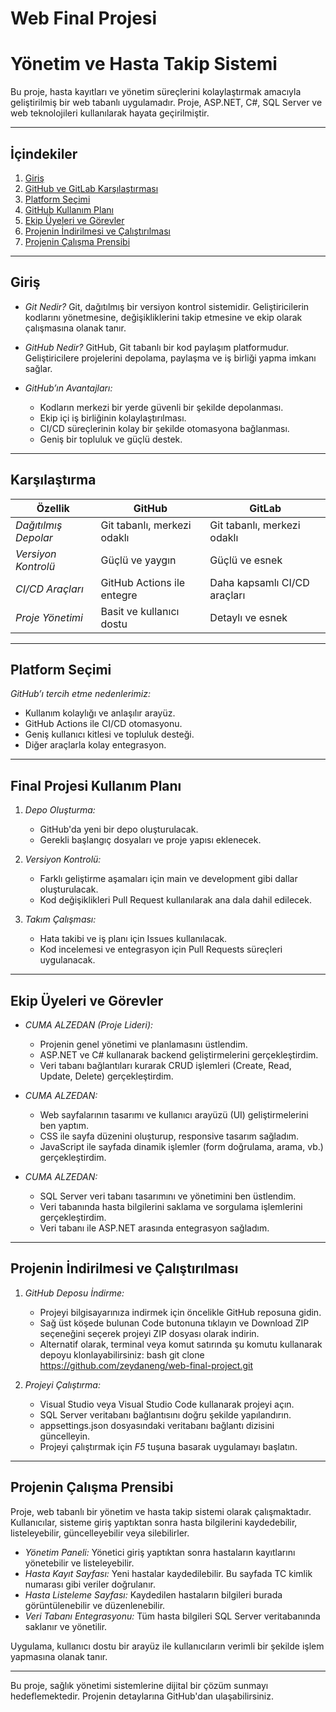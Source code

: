 # Web Final Projesi

# Yönetim ve Hasta Takip Sistemi

Bu proje, hasta kayıtları ve yönetim süreçlerini kolaylaştırmak amacıyla geliştirilmiş bir web tabanlı uygulamadır. Proje, ASP.NET, C#, SQL Server ve web teknolojileri kullanılarak hayata geçirilmiştir.

---

## İçindekiler
1. [Giriş](#giriş)
2. [GitHub ve GitLab Karşılaştırması](#karşılaştırma)
3. [Platform Seçimi](#platform-seçimi)
4. [GitHub Kullanım Planı](#final-projesi-kullanım-planı)
5. [Ekip Üyeleri ve Görevler](#ekip-üyeleri-ve-görevler)
6. [Projenin İndirilmesi ve Çalıştırılması](#projenin-indi̇rilmesi-ve-çalıştırılması)
7. [Projenin Çalışma Prensibi](#projenin-çalışma-prensibi)

---

## Giriş

- *Git Nedir?*
  Git, dağıtılmış bir versiyon kontrol sistemidir. Geliştiricilerin kodlarını yönetmesine, değişikliklerini takip etmesine ve ekip olarak çalışmasına olanak tanır.

- *GitHub Nedir?*
  GitHub, Git tabanlı bir kod paylaşım platformudur. Geliştiricilere projelerini depolama, paylaşma ve iş birliği yapma imkanı sağlar.

- *GitHub’ın Avantajları:*
  - Kodların merkezi bir yerde güvenli bir şekilde depolanması.
  - Ekip içi iş birliğinin kolaylaştırılması.
  - CI/CD süreçlerinin kolay bir şekilde otomasyona bağlanması.
  - Geniş bir topluluk ve güçlü destek.

---

## Karşılaştırma

| Özellik               | GitHub                      | GitLab                      |
|-----------------------|-----------------------------|-----------------------------|
| *Dağıtılmış Depolar*| Git tabanlı, merkezi odaklı | Git tabanlı, merkezi odaklı |
| *Versiyon Kontrolü* | Güçlü ve yaygın            | Güçlü ve esnek              |
| *CI/CD Araçları*    | GitHub Actions ile entegre  | Daha kapsamlı CI/CD araçları|
| *Proje Yönetimi*    | Basit ve kullanıcı dostu    | Detaylı ve esnek            |

---

## Platform Seçimi

*GitHub’ı tercih etme nedenlerimiz:*

- Kullanım kolaylığı ve anlaşılır arayüz.
- GitHub Actions ile CI/CD otomasyonu.
- Geniş kullanıcı kitlesi ve topluluk desteği.
- Diğer araçlarla kolay entegrasyon.

---

## Final Projesi Kullanım Planı

1. *Depo Oluşturma:*
   - GitHub'da yeni bir depo oluşturulacak.
   - Gerekli başlangıç dosyaları ve proje yapısı eklenecek.

2. *Versiyon Kontrolü:*
   - Farklı geliştirme aşamaları için main ve development gibi dallar oluşturulacak.
   - Kod değişiklikleri Pull Request kullanılarak ana dala dahil edilecek.

3. *Takım Çalışması:*
   - Hata takibi ve iş planı için Issues kullanılacak.
   - Kod incelemesi ve entegrasyon için Pull Requests süreçleri uygulanacak.

---

## Ekip Üyeleri ve Görevler

- *CUMA ALZEDAN (Proje Lideri):*
  - Projenin genel yönetimi ve planlamasını üstlendim.
  - ASP.NET ve C# kullanarak backend geliştirmelerini gerçekleştirdim.
  - Veri tabanı bağlantıları kurarak CRUD işlemleri (Create, Read, Update, Delete) gerçekleştirdim.

- *CUMA ALZEDAN:*
  - Web sayfalarının tasarımı ve kullanıcı arayüzü (UI) geliştirmelerini ben yaptım.
  - CSS ile sayfa düzenini oluşturup, responsive tasarım sağladım.
  - JavaScript ile sayfada dinamik işlemler (form doğrulama, arama, vb.) gerçekleştirdim.

- *CUMA ALZEDAN:*
  - SQL Server veri tabanı tasarımını ve yönetimini ben üstlendim.
  - Veri tabanında hasta bilgilerini saklama ve sorgulama işlemlerini gerçekleştirdim.
  - Veri tabanı ile ASP.NET arasında entegrasyon sağladım.

---

## Projenin İndirilmesi ve Çalıştırılması

1. *GitHub Deposu İndirme:*
   - Projeyi bilgisayarınıza indirmek için öncelikle GitHub reposuna gidin.
   - Sağ üst köşede bulunan Code butonuna tıklayın ve Download ZIP seçeneğini seçerek projeyi ZIP dosyası olarak indirin.
   - Alternatif olarak, terminal veya komut satırında şu komutu kullanarak depoyu klonlayabilirsiniz:
     bash
     git clone https://github.com/zeydaneng/web-final-project.git
     

2. *Projeyi Çalıştırma:*
   - Visual Studio veya Visual Studio Code kullanarak projeyi açın.
   - SQL Server veritabanı bağlantısını doğru şekilde yapılandırın.
   - appsettings.json dosyasındaki veritabanı bağlantı dizisini güncelleyin.
   - Projeyi çalıştırmak için *F5* tuşuna basarak uygulamayı başlatın.

---

## Projenin Çalışma Prensibi

Proje, web tabanlı bir yönetim ve hasta takip sistemi olarak çalışmaktadır. Kullanıcılar, sisteme giriş yaptıktan sonra hasta bilgilerini kaydedebilir, listeleyebilir, güncelleyebilir veya silebilirler.

- *Yönetim Paneli:* Yönetici giriş yaptıktan sonra hastaların kayıtlarını yönetebilir ve listeleyebilir.
- *Hasta Kayıt Sayfası:* Yeni hastalar kaydedilebilir. Bu sayfada TC kimlik numarası gibi veriler doğrulanır.
- *Hasta Listeleme Sayfası:* Kaydedilen hastaların bilgileri burada görüntülenebilir ve düzenlenebilir.
- *Veri Tabanı Entegrasyonu:* Tüm hasta bilgileri SQL Server veritabanında saklanır ve yönetilir.

Uygulama, kullanıcı dostu bir arayüz ile kullanıcıların verimli bir şekilde işlem yapmasına olanak tanır.

---

Bu proje, sağlık yönetimi sistemlerine dijital bir çözüm sunmayı hedeflemektedir. Projenin detaylarına GitHub'dan ulaşabilirsiniz.
